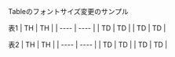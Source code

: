 Tableのフォントサイズ変更のサンプル

<style>
.smalltable > table, .smalltable > th, .smalltable > td {
    font-size: 50%;
}
</style>

<div class="smalltable"> 

表1
|  TH  |  TH  |
| ---- | ---- |
|  TD  |  TD  |
|  TD  |  TD  |

</div>

表2
|  TH  |  TH  |
| ---- | ---- |
|  TD  |  TD  |
|  TD  |  TD  |
